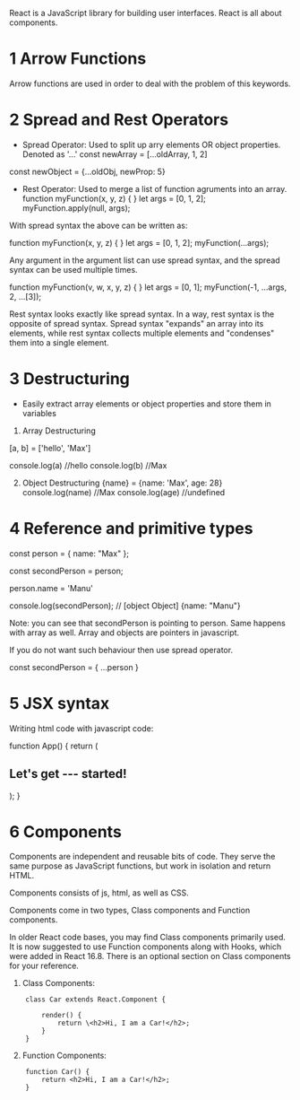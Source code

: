 React is a JavaScript library for building user interfaces.
React is all about components.

# 1 Arrow Functions
Arrow functions are used in order to deal with the problem of this keywords.

# 2 Spread and Rest Operators
+ Spread Operator: Used to split up arry elements OR object properties. Denoted as '...'
const newArray = [...oldArray, 1, 2]

const newObject = {...oldObj, newProp: 5}

+ Rest Operator: Used to merge a list of function agruments into an array.
function myFunction(x, y, z) { }
let args = [0, 1, 2];
myFunction.apply(null, args);

With spread syntax the above can be written as:

function myFunction(x, y, z) { }
let args = [0, 1, 2];
myFunction(...args);

Any argument in the argument list can use spread syntax, and the spread syntax can be used multiple times.

function myFunction(v, w, x, y, z) { }
let args = [0, 1];
myFunction(-1, ...args, 2, ...[3]);

Rest syntax looks exactly like spread syntax. In a way, rest syntax is the opposite of spread syntax. Spread syntax "expands" an array into its elements, while rest syntax collects multiple elements and "condenses" them into a single element.

# 3 Destructuring
+ Easily extract array elements or object properties and store them in variables

1. Array Destructuring

[a, b] = ['hello', 'Max']

console.log(a) //hello
console.log(b) //Max

2. Object Destructuring
{name} = {name: 'Max', age: 28}
console.log(name) //Max
console.log(age) //undefined


# 4 Reference and primitive types
const person = {
	name: "Max"
};

const secondPerson = person;

person.name = 'Manu'

console.log(secondPerson); // [object Object] {name: "Manu"}

Note: you can see that secondPerson is pointing to person. Same happens with array as well.
Array and objects are pointers in javascript.


If you do not want such behaviour then use spread operator.

const secondPerson = {
	...person
}

# 5 JSX syntax
Writing html code with javascript code:

function App() {
  return (
    <div>
      <h2>Let's get --- started!</h2>
    </div>
  );
}


# 6 Components
Components are independent and reusable bits of code. They serve the same purpose as JavaScript functions, but work in isolation and return HTML.

Components consists of js, html, as well as CSS.

Components come in two types, Class components and Function components.

In older React code bases, you may find Class components primarily used. It is now suggested to use Function components along with Hooks, which were added in React 16.8. There is an optional section on Class components for your reference.

1. Class Components:
```
	class Car extends React.Component {

		render() {
			return \<h2>Hi, I am a Car!</h2>;
		}
	}
```

2. Function Components:

```
	function Car() {
  		return <h2>Hi, I am a Car!</h2>;
	}
```
